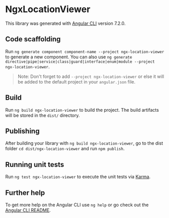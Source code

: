 # NgxLocationViewer

This library was generated with [Angular CLI](https://github.com/angular/angular-cli) version 7.2.0.

## Code scaffolding

Run `ng generate component component-name --project ngx-location-viewer` to generate a new component. You can also use `ng generate directive|pipe|service|class|guard|interface|enum|module --project ngx-location-viewer`.
> Note: Don't forget to add `--project ngx-location-viewer` or else it will be added to the default project in your `angular.json` file. 

## Build

Run `ng build ngx-location-viewer` to build the project. The build artifacts will be stored in the `dist/` directory.

## Publishing

After building your library with `ng build ngx-location-viewer`, go to the dist folder `cd dist/ngx-location-viewer` and run `npm publish`.

## Running unit tests

Run `ng test ngx-location-viewer` to execute the unit tests via [Karma](https://karma-runner.github.io).

## Further help

To get more help on the Angular CLI use `ng help` or go check out the [Angular CLI README](https://github.com/angular/angular-cli/blob/master/README.md).
